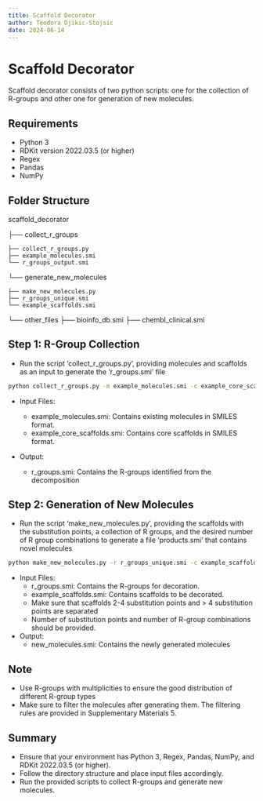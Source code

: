 ```yaml
---
title: Scaffold Decorator
author: Teodora Djikic-Stojsic
date: 2024-06-14
---
```


# Scaffold Decorator

Scaffold decorator consists of two python scripts: one for the collection of R-groups and other one for generation of new molecules. 

## Requirements
* Python 3
* RDKit version 2022.03.5 (or higher)
* Regex
* Pandas
* NumPy

## Folder Structure
scaffold_decorator

├── collect_r_groups

    ├── collect_r_groups.py
    ├── example_molecules.smi
    └── r_groups_output.smi
   
└── generate_new_molecules

    ├── make_new_molecules.py
    ├── r_groups_unique.smi
    └── example_scaffolds.smi
    
└── other_files
     ├── bioinfo_db.smi
      ├── chembl_clinical.smi

## Step 1: R-Group Collection
* Run the script ‘collect_r_groups.py’, providing molecules and scaffolds as an input to generate the ‘r_groups.smi’ file
```sh
python collect_r_groups.py -m example_molecules.smi -c example_core_scaffolds.smi
```
* Input Files:
    - example_molecules.smi: Contains existing molecules in SMILES format.
    - example_core_scaffolds.smi: Contains core scaffolds in SMILES format.

* Output:
    - r_groups.smi: Contains the R-groups identified from the decomposition

## Step 2: Generation of New Molecules
* Run the script ‘make_new_molecules.py’, providing the scaffolds with the substitution points, a collection of R groups, and the desired number of R group combinations to generate a file ‘products.smi’ that contains novel molecules
```sh
python make_new_molecules.py -r r_groups_unique.smi -c example_scaffolds.smi -n 1000
```
* Input Files:
    - r_groups.smi: Contains the R-groups for decoration.
    - example_scaffolds.smi: Contains scaffolds to be decorated.
    - Make sure that scaffolds 2-4 substitution points and > 4 substitution points are separated
    - Number of substitution points and number of R-group combinations should be provided.
* Output:
     - new_molecules.smi: Contains the newly generated molecules
## Note
* Use R-groups with multiplicities to ensure the good distribution of different R-group types
* Make sure to filter the molecules after generating them. The filtering rules are provided in Supplementary Materials 5.

## Summary
* Ensure that your environment has Python 3, Regex, Pandas, NumPy, and RDKit 2022.03.5 (or higher).
* Follow the directory structure and place input files accordingly.
* Run the provided scripts to collect R-groups and generate new molecules.

